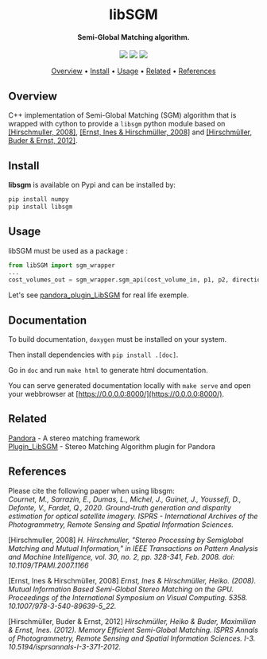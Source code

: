 <h1 align="center"> libSGM </h1>

<h4 align="center">Semi-Global Matching algorithm.</h4>

<p align="center">
  <a href="https://github.com/CNES/Pandora_libSGM/actions"><img src="https://github.com/CNES/Pandora_libSGM/actions/workflows/libsgm_ci.yml/badge.svg?branch=master"></a>
  <a href="https://codecov.io/gh/CNES/Pandora_libSGM"> <img src="https://codecov.io/gh/CNES/Pandora_libSGM/branch/master/graph/badge.svg?token=OZCYI843JH"/></a>
  <a href="https://opensource.org/licenses/Apache-2.0/"><img src="https://img.shields.io/badge/License-Apache%202.0-blue.svg"></a>
</p>

<p align="center">
  <a href="#overview">Overview</a> •
  <a href="#install">Install</a> •
    <a href="#usage">Usage</a> •
  <a href="#related">Related</a> •
  <a href="#references">References</a>
</p>

## Overview

C++ implementation of Semi-Global Matching (SGM) algorithm that is wrapped with cython to provide a `libsgm` python module based on [[Hirschmuller, 2008]](#1.), [[Ernst, Ines & Hirschmüller, 2008]](#2.) and [[Hirschmüller, Buder & Ernst, 2012]](#3.).

## Install

**libsgm** is available on Pypi and can be installed by:

```bash
pip install numpy
pip install libsgm
```

## Usage

libSGM must be used as a package :

```python
from libSGM import sgm_wrapper
...
cost_volumes_out = sgm_wrapper.sgm_api(cost_volume_in, p1, p2, directions, invalid_value, False, False)
```

Let's see [pandora_plugin_LibSGM](https://github.com/CNES/pandora_plugin_libsgm) for real life exemple.

## Documentation

To build documentation, `doxygen` must be installed on your system.

Then install dependencies with `pip install .[doc]`.

Go in `doc` and run `make html` to generate html documentation.

You can serve generated documentation locally with `make serve` and open your webbrowser at [https://0.0.0.0:8000/](https://0.0.0.0:8000/).

## Related

[Pandora](https://github.com/CNES/Pandora) - A stereo matching framework  
[Plugin_LibSGM](https://github.com/CNES/pandora_plugin_libsgm) - Stereo Matching Algorithm plugin for Pandora  

## References

Please cite the following paper when using libsgm:   
*Cournet, M., Sarrazin, E., Dumas, L., Michel, J., Guinet, J., Youssefi, D., Defonte, V., Fardet, Q., 2020. Ground-truth generation and disparity estimation for optical satellite imagery. ISPRS - International Archives of the Photogrammetry, Remote Sensing and Spatial Information Sciences.*

<a id="1.">[Hirschmuller, 2008]</a> 
*H. Hirschmuller, "Stereo Processing by Semiglobal Matching and Mutual Information," in IEEE Transactions on Pattern Analysis and Machine Intelligence, vol. 30, no. 2, pp. 328-341, Feb. 2008. doi: 10.1109/TPAMI.2007.1166*

<a id="2.">[Ernst, Ines & Hirschmüller, 2008]</a> 
*Ernst, Ines & Hirschmüller, Heiko. (2008). Mutual Information Based Semi-Global Stereo Matching on the GPU. Proceedings of the International Symposium on Visual Computing. 5358. 10.1007/978-3-540-89639-5_22.*

<a id="3.">[Hirschmüller, Buder & Ernst, 2012]</a> 
*Hirschmüller, Heiko & Buder, Maximilian & Ernst, Ines. (2012). Memory Efficient Semi-Global Matching. ISPRS Annals of Photogrammetry, Remote Sensing and Spatial Information Sciences. I-3. 10.5194/isprsannals-I-3-371-2012.*

